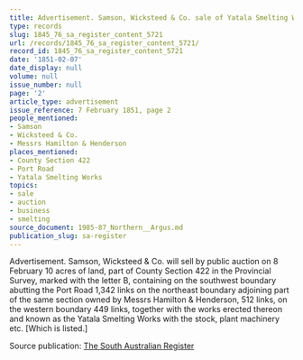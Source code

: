 ```yaml
---
title: Advertisement. Samson, Wicksteed & Co. sale of Yatala Smelting Works
type: records
slug: 1845_76_sa_register_content_5721
url: /records/1845_76_sa_register_content_5721/
record_id: 1845_76_sa_register_content_5721
date: '1851-02-07'
date_display: null
volume: null
issue_number: null
page: '2'
article_type: advertisement
issue_reference: 7 February 1851, page 2
people_mentioned:
- Samson
- Wicksteed & Co.
- Messrs Hamilton & Henderson
places_mentioned:
- County Section 422
- Port Road
- Yatala Smelting Works
topics:
- sale
- auction
- business
- smelting
source_document: 1985-87_Northern__Argus.md
publication_slug: sa-register
---
```


Advertisement.  Samson, Wicksteed & Co. will sell by public auction on 8 February 10 acres of land, part of County Section 422 in the Provincial Survey, marked with the letter B, containing on the southwest boundary abutting the Port Road 1,342 links on the northeast boundary adjoining part of the same section owned by Messrs Hamilton & Henderson, 512 links, on the western boundary 449 links, together with the works erected thereon and known as the Yatala Smelting Works with the stock, plant machinery etc. [Which is listed.]

Source publication: [The South Australian Register](/publications/sa-register/)
